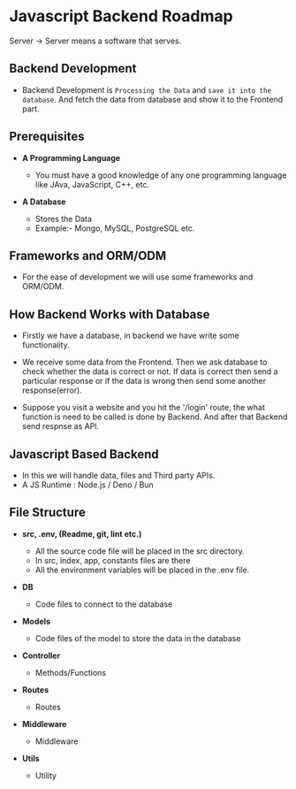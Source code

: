 # Javascript Backend Roadmap

Server -> Server means a software that serves.

## Backend Development
- Backend Development is `Processing the Data` and `save it into the database`. And fetch the data from database and show it to the Frontend part.

## Prerequisites
* **A Programming Language**
    - You must have a good knowledge of any one programming language like JAva, JavaScript, C++, etc.

* **A Database**
    - Stores the Data
    - Example:- Mongo, MySQL, PostgreSQL etc.

## Frameworks and ORM/ODM
- For the ease of development we will use some frameworks and ORM/ODM.

## How Backend Works with Database
- Firstly we have a database, in backend we have write some functionality. 
- We receive some data from the Frontend. Then we ask database to check whether the data is correct or not. If data is correct then send a particular response or if the data is wrong then send some another response(error).

- Suppose you visit a website and you hit the '/login' route, the what function is need to be called is done by Backend. And after that Backend send respnse as API.

## Javascript Based Backend
- In this we will handle data, files and Third party APIs.
- A JS Runtime : Node.js / Deno / Bun

## File Structure
* **src, .env, (Readme, git, lint etc.)**
    - All the source code file will be placed in the src directory.
    - In src, index, app, constants files are there
    - All the environment variables will be placed in the .env file.
    
* **DB**
    - Code files to connect to the database
* **Models**
    - Code files of the model to store the data in the database
* **Controller**
    - Methods/Functions
* **Routes**
    - Routes
* **Middleware**
    - Middleware
* **Utils**
    - Utility